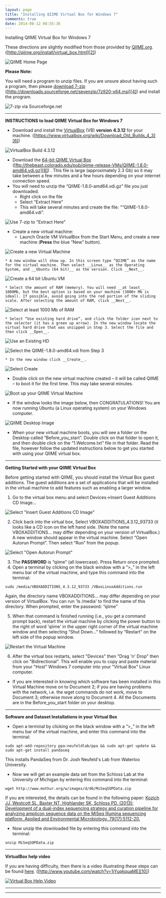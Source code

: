 ```yaml
---
layout: page
title: "Installing QIIME Virtual Box for Windows 7"
comments: true
date: 2014-08-12 08:55:36
---
```


Installing QIIME Virtual Box for Windows 7

These directions are slightly modified from those provided by [QIIME.org][1].
([http://qiime.org/install/virtual_box.html][2])

![QIIME Home Page](img/QIIME_VB/QIIMEvb_HomePage.png)

__Please Note:__

You will need a program to unzip files. If you are unsure about having such a program, then please [download 7-zip][3] ([http://downloads.sourceforge.net/sevenzip/7z920-x64.msi][4]) and install the program.

![7-zip via Sourceforge.net](img/QIIME_VB/7-Zip.png)

----------------------------------------------------------------------------
__INSTRUCTIONS to load QIIME Virtual Box for Windows 7__

* Download and install the [VirtualBox][5] (VB) __version__ __4.3.12__ for your machine.
([https://www.virtualbox.org/wiki/Download_Old_Builds_4_3][6])

![VirtualBox Build 4.3.12](img/QIIME_VB/VB_build.png)

* Download the [64-bit QIIME Virtual Box][7] 
([ftp://thebeast.colorado.edu/pub/qiime-release-VMs/QIIME-1.8.0-amd64.vdi.gz][8]) . 
This file is large (approximately 2.3 Gb) so it may take between a few minutes and a few hours depending on your internet connection speed.
* You will need to unzip the “QIIME-1.8.0-amd64.vdi.gz” file you just downloaded.
	* Right click on the file
	* Select “Extract Here”
	* This will take several minutes and create the file: ““QIIME-1.8.0-amd64.vdi”.

![Use 7-zip to "Extract Here"](img/QIIME_VB/7-Zip_Extract.png)

* Create a new virtual machine:
	* Launch Oracle VM VirtualBox from the Start Menu, and create a new machine 
(__Press__ the blue “New” button).

![Create a new Virtual Machine](img/QIIME_VB/Oracle_VM.png)


	* A new window will show up. In this screen type “QIIME” as the name for the virtual machine. Then select __Linux__ as the Operating System, and __Ubuntu (64 bit)__ as the version. Click __Next__.

![Create a 64 bit Ubuntu VM](img/QIIME_VB/Create_VM.png)

	* Select the amount of RAM (memory). You will need __at least__ 1000Mb, but the best option is based on your machine (3000+ Mb is ideal). If possible, avoid going into the red portion of the sliding scale. After selecting the amount of RAM, click __Next__.

![Select at least 1000 Mb of RAM](img/QIIME_VB/Memory_VM.png)

	* Select “Use existing hard drive”, and click the folder icon next to the selector (it has a green up arrow). In the new window locate the virtual hard drive that was unzipped in Step 3. Select the file and then click __Open__.

![Use an Existing HD](img/QIIME_VB/HD_VM.png)


![Select the QIIME-1.8.0-amd64.vdi from Step 3](img/QIIME_VB/VDI_VM.png)

	* In the new window click __Create__.

![Select Create](img/QIIME_VB/Final_Create.png)

* Double click on the new virtual machine created – it will be called QIIME – to boot it for the first time. This may take several minutes.

![Boot up your QIIME Virtual Machine](img/QIIME_VB/Start_QIIME_VM.png)

* If the window looks the image below, then CONGRATULATIONS! You are now running Ubuntu (a Linux operating system) on your Windows computer.

![QIIME Desktop Image](img/QIIME_VB/QIIME_Desktop.png)

* When your new virtual machine boots, you will see a folder on the Desktop called “Before_you_start”. Double click on that folder to open it, and then double click on the “1.Welcome.txt” file in that folder.  Read the file, however follow the updated instructions below to get you started with using your QIIME virtual box.

----------------------------------------------------------------------

__Getting Started with your QIIME Virtual Box__

Before getting started with QIIME, you should install the Virtual Box guest additions. The guest additions are a set of applications that will be installed in the virtual machine to add features such as enabling a larger window.

1. Go to the virtual box menu and select Devices->Insert Guest Additions CD Image...

![Select "Insert Guest Additions CD Image"](img/QIIME_VB/Guest_Image.png)

2. Click back into the virtual box, Select VBOXADDITIONS_4.3.12_93733 (it looks like a CD icon on the left hand side. (Note the name VBOXADDITIONS... may differ depending on your version of VirtualBox.) A new window should appear in the virtual machine. Select “Open Autorun Prompt”. Then select “Run” from the popup.

![Select "Open Autorun Prompt"](img/QIIME_VB/Autorun_Image.png)

3. The __PASSWORD__ is “qiime” (all lowercase).  Press Return once prompted.
4. Open a terminal by clicking on the black window with a “>_” in the left menu bar of the virtual machine, and type this command into the terminal:
~~~
sudo /media/VBOXADDITIONS_4.3.12_93733 /VBoxLinuxAdditions.run
~~~
Again, the directory name VBOXADDITIONS... may differ depending on your version of VirtualBox. You can run 'ls /media' to find the name of this directory. When prompted, enter the password: “qiime”

5. When that command is finished running (i.e., you get a command prompt back), restart the virtual machine by clicking the power button to the right of word 'qiime' in the upper right corner of the virtual machine window and then selecting “Shut Down...” followed by “Restart” on the left side of the popup window.

![Restart the Virtual Machine](img/QIIME_VB/Restart_Image.png)

6. After the virtual box restarts, select "Devices" then "Drag 'n' Drop" then click on "Bidirectional". This will enable you to copy and paste material from your "Host" Windows 7 computer into your "Virtual Box" Linux computer.

* If you are interested in knowing which software has been installed in this Virtual Machine move on to Document 2; if you are having problems with the network, i.e. the wget commands do not work, move to Document 3; otherwise move along to Document 4. All the Documents are in the Before_you_start folder on your desktop.

---------------------------------
__Software and Dataset Installations in your Virtual Box__

* Open a terminal by clicking on the black window with a “>_” in the left menu bar of the virtual machine, and enter this command into the terminal:

~~~
sudo apt-add-repository ppa:neufeldlab/ppa && sudo apt-get update && sudo apt-get install pandaseq
~~~

This installs PandaSeq from Dr. Josh Neufeld's Lab from Waterloo University.

* Now we will get an example data set from the Schloss Lab at the University of Michigan by entering this command into the terminal:

~~~
wget http://www.mothur.org/w/images/d/d6/MiSeqSOPData.zip
~~~

If you are interested, the details can be found in the following paper:
[Kozich JJ, Westcott SL, Baxter NT, Highlander SK, Schloss PD. (2013): Development of a dual-index sequencing strategy and curation pipeline for analyzing amplicon sequence data on the MiSeq Illumina sequencing platform. Applied and Environmental Microbiology. 79(17):5112-20.](http://www.ncbi.nlm.nih.gov/pubmed/23793624)

* Now unzip the downloaded file by entering this command into the terminal:

~~~
unzip MiSeqSOPData.zip
~~~

---------------------------------

__VirtualBox help video__

If you are having difficulty, then there is a video illustrating these steps can be found [here][9]. 
([http://www.youtube.com/watch?v=1jYupkquaME][10])

[![Virtual Box Help Video](http://img.youtube.com/vi/1jYupkquaME/0.jpg)](http://www.youtube.com/watch?v=1jYupkquaME)

  [1]: http://qiime.org/
  [2]: http://qiime.org/install/virtual_box.html
  [3]: http://downloads.sourceforge.net/sevenzip/7z920-x64.msi
  [4]: http://downloads.sourceforge.net/sevenzip/7z920-x64.msi
  [5]: https://www.virtualbox.org/wiki/Download_Old_Builds_4_3
  [6]: https://www.virtualbox.org/wiki/Download_Old_Builds_4_3
  [7]: ftp://thebeast.colorado.edu/pub/qiime-release-VMs/QIIME-1.8.0-amd64.vdi.gz
  [8]: ftp://thebeast.colorado.edu/pub/qiime-release-VMs/QIIME-1.8.0-amd64.vdi.gz
  [9]: http://www.youtube.com/watch?v=1jYupkquaME
  [10]: http://www.youtube.com/watch?v=1jYupkquaME

-----------------------------------------------
-----------------------------------------------
